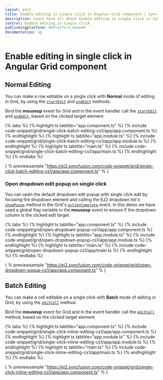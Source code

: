```yaml
---
layout: post
title: Enable editing in single click in Angular Grid component | Syncfusion
description: Learn here all about Enable editing in single click in Syncfusion ##Platform_Name## Grid component of Syncfusion Essential JS 2 and more.
control: Enable editing in single click 
publishingplatform: ##Platform_Name##
documentation: ug
---
```


# Enable editing in single click in Angular Grid component

## Normal Editing

You can make a row editable on a single click with **Normal** mode of editing in Grid, by using the [`startEdit`](../../api/grid/#startedit) and [`endEdit`](../../api/grid/#endedit) methods.

Bind the **mouseup** event for Grid and in the event handler call the [`startEdit`](../../api/grid/#startedit) and [`endEdit`](../../api/grid/#endedit), based on the clicked target element.

{% tabs %}
{% highlight ts tabtitle="app.component.ts" %}
{% include code-snippet/grid/single-click-batch-editing-cs1/app/app.component.ts %}
{% endhighlight %}
{% highlight ts tabtitle="app.module.ts" %}
{% include code-snippet/grid/single-click-batch-editing-cs1/app/app.module.ts %}
{% endhighlight %}
{% highlight ts tabtitle="main.ts" %}
{% include code-snippet/grid/single-click-batch-editing-cs1/app/main.ts %}
{% endhighlight %}
{% endtabs %}
  
{ % previewsample "https://ej2.syncfusion.com/code-snippet/grid/single-click-batch-editing-cs1/app/app.component.ts" % }

### Open dropdown edit popup on single click

You can open the default dropdown edit popup with single click edit by focusing the dropdown element and calling the EJ2 dropdown list's [`showPopup`](../../api/drop-down-list/#showpopup) method in the Grid's [`actionComplete`](../../api/grid/#actioncomplete) event. In this demo we have used a global flag variable in the **mouseup** event to ensure if the dropdown column is the clicked edit target.

{% tabs %}
{% highlight ts tabtitle="app.component.ts" %}
{% include code-snippet/grid/open-dropdown-popup-cs1/app/app.component.ts %}
{% endhighlight %}
{% highlight ts tabtitle="app.module.ts" %}
{% include code-snippet/grid/open-dropdown-popup-cs1/app/app.module.ts %}
{% endhighlight %}
{% highlight ts tabtitle="main.ts" %}
{% include code-snippet/grid/open-dropdown-popup-cs1/app/main.ts %}
{% endhighlight %}
{% endtabs %}
  
{ % previewsample "https://ej2.syncfusion.com/code-snippet/grid/open-dropdown-popup-cs1/app/app.component.ts" % }

## Batch Editing

You can make a cell editable on a single click with **Batch** mode of editing in Grid, by using the [`editCell`](../../api/grid/edit/#editcell) method.

Bind the **mouseup** event for Grid and in the event handler call the [`editCell`](../../api/grid/edit/#editcell) method, based on the clicked target element.

{% tabs %}
{% highlight ts tabtitle="app.component.ts" %}
{% include code-snippet/grid/single-click-inline-editing-cs1/app/app.component.ts %}
{% endhighlight %}
{% highlight ts tabtitle="app.module.ts" %}
{% include code-snippet/grid/single-click-inline-editing-cs1/app/app.module.ts %}
{% endhighlight %}
{% highlight ts tabtitle="main.ts" %}
{% include code-snippet/grid/single-click-inline-editing-cs1/app/main.ts %}
{% endhighlight %}
{% endtabs %}
  
{ % previewsample "https://ej2.syncfusion.com/code-snippet/grid/single-click-inline-editing-cs1/app/app.component.ts" % }